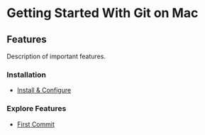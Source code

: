 # Getting Started With Git on Mac

## Features
Description of important features.

### Installation
 * [Install & Configure](<01 - Install and Configure Git.md>)


### Explore Features
 * [First Commit](<02 - Pushing the first commit to GitHub.md>)
